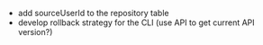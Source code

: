 - add sourceUserId to the repository table
- develop rollback strategy for the CLI (use API to get current API version?)
